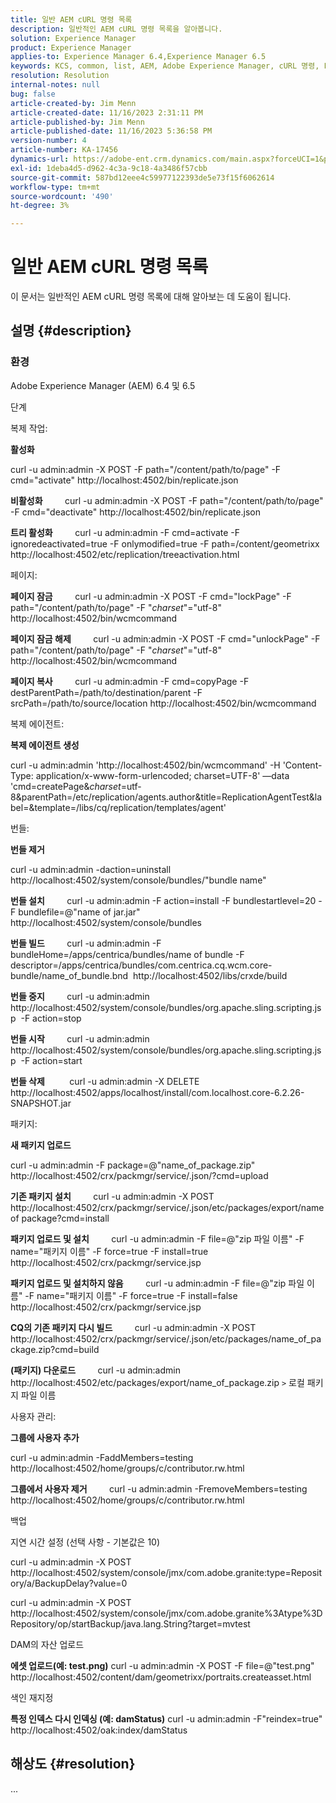 ```yaml
---
title: 일반 AEM cURL 명령 목록
description: 일반적인 AEM cURL 명령 목록을 알아봅니다.
solution: Experience Manager
product: Experience Manager
applies-to: Experience Manager 6.4,Experience Manager 6.5
keywords: KCS, common, list, AEM, Adobe Experience Manager, cURL 명령, FAQ, 6.4, 6.5
resolution: Resolution
internal-notes: null
bug: false
article-created-by: Jim Menn
article-created-date: 11/16/2023 2:31:11 PM
article-published-by: Jim Menn
article-published-date: 11/16/2023 5:36:58 PM
version-number: 4
article-number: KA-17456
dynamics-url: https://adobe-ent.crm.dynamics.com/main.aspx?forceUCI=1&pagetype=entityrecord&etn=knowledgearticle&id=588ebac7-8c84-ee11-8179-6045bd006268
exl-id: 1deba4d5-d962-4c3a-9c18-4a3486f57cbb
source-git-commit: 587bd12eee4c59977122393de5e73f15f6062614
workflow-type: tm+mt
source-wordcount: '490'
ht-degree: 3%

---
```


# 일반 AEM cURL 명령 목록


이 문서는 일반적인 AEM cURL 명령 목록에 대해 알아보는 데 도움이 됩니다.

## 설명 {#description}


### <b>환경</b>

Adobe Experience Manager (AEM) 6.4 및 6.5

단계

복제 작업:

<b>활성화</b>

curl -u admin:admin -X POST -F path=&quot;/content/path/to/page&quot; -F cmd=&quot;activate&quot; http://localhost:4502/bin/replicate.json

<b>비활성화</b>
        curl -u admin:admin -X POST -F path=&quot;/content/path/to/page&quot; -F cmd=&quot;deactivate&quot; http://localhost:4502/bin/replicate.json

<b>트리 활성화</b>
        curl -u admin:admin -F cmd=activate -F ignoredeactivated=true -F onlymodified=true -F path=/content/geometrixx http://localhost:4502/etc/replication/treeactivation.html

페이지:

<b>페이지 잠금</b>
        curl -u admin:admin -X POST -F cmd=&quot;lockPage&quot; -F path=&quot;/content/path/to/page&quot; -F &quot;_charset_&quot;=&quot;utf-8&quot; http://localhost:4502/bin/wcmcommand

<b>페이지 잠금 해제</b>
        curl -u admin:admin -X POST -F cmd=&quot;unlockPage&quot; -F path=&quot;/content/path/to/page&quot; -F &quot;_charset_&quot;=&quot;utf-8&quot; http://localhost:4502/bin/wcmcommand

<b>페이지 복사</b>
        curl -u admin:admin -F cmd=copyPage -F destParentPath=/path/to/destination/parent -F srcPath=/path/to/source/location http://localhost:4502/bin/wcmcommand

복제 에이전트:

<b>복제 에이전트 생성</b>

curl -u admin:admin &#39;http://localhost:4502/bin/wcmcommand&#39; -H &#39;Content-Type: application/x-www-form-urlencoded; charset=UTF-8&#39; —data &#39;cmd=createPage&amp;_charset_=utf-8&amp;parentPath=/etc/replication/agents.author&amp;title=ReplicationAgentTest&amp;label=&amp;template=/libs/cq/replication/templates/agent&#39;

번들:

<b>번들 제거</b>

curl -u admin:admin -daction=uninstall http://localhost:4502/system/console/bundles/&quot;bundle name&quot;

<b>번들 설치</b>
        curl -u admin:admin -F action=install -F bundlestartlevel=20 -F bundlefile=@&quot;name of jar.jar&quot; http://localhost:4502/system/console/bundles

<b>번들 빌드</b>
        curl -u admin:admin -F bundleHome=/apps/centrica/bundles/name of bundle -F descriptor=/apps/centrica/bundles/com.centrica.cq.wcm.core-bundle/name_of_bundle.bnd  http://localhost:4502/libs/crxde/build

<b>번들 중지</b>
        curl -u admin:admin http://localhost:4502/system/console/bundles/org.apache.sling.scripting.jsp  -F action=stop

<b>번들 시작</b>
        curl -u admin:admin http://localhost:4502/system/console/bundles/org.apache.sling.scripting.jsp  -F action=start

<b>번들 삭제</b>
         curl -u admin:admin -X DELETE http://localhost:4502/apps/localhost/install/com.localhost.core-6.2.26-SNAPSHOT.jar

패키지:

<b>새 패키지 업로드</b>

curl -u admin:admin -F package=@&quot;name_of_package.zip&quot; http://localhost:4502/crx/packmgr/service/.json/?cmd=upload

<b>기존 패키지 설치</b>
        curl -u admin:admin -X POST http://localhost:4502/crx/packmgr/service/.json/etc/packages/export/name of package?cmd=install

<b>패키지 업로드 및 설치</b>
        curl -u admin:admin -F file=@&quot;zip 파일 이름&quot; -F name=&quot;패키지 이름&quot; -F force=true -F install=true http://localhost:4502/crx/packmgr/service.jsp

<b>패키지 업로드 및 설치하지 않음</b>
        curl -u admin:admin -F file=@&quot;zip 파일 이름&quot; -F name=&quot;패키지 이름&quot; -F force=true -F install=false http://localhost:4502/crx/packmgr/service.jsp

<b>CQ의 기존 패키지 다시 빌드</b>
        curl -u admin:admin -X POST http://localhost:4502/crx/packmgr/service/.json/etc/packages/name_of_package.zip?cmd=build

<b>(패키지) 다운로드</b>
        curl -u admin:admin http://localhost:4502/etc/packages/export/name_of_package.zip `>`  로컬 패키지 파일 이름

사용자 관리:

<b>그룹에 사용자 추가</b>

curl -u admin:admin -FaddMembers=testing http://localhost:4502/home/groups/c/contributor.rw.html

<b>그룹에서 사용자 제거</b>
        curl -u admin:admin -FremoveMembers=testing http://localhost:4502/home/groups/c/contributor.rw.html

백업

지연 시간 설정 (선택 사항 - 기본값은 10)

curl -u admin:admin -X POST http://localhost:4502/system/console/jmx/com.adobe.granite:type=Repository/a/BackupDelay?value=0

curl -u admin:admin -X POST http://localhost:4502/system/console/jmx/com.adobe.granite%3Atype%3DRepository/op/startBackup/java.lang.String?target=mvtest

DAM의 자산 업로드

<b>에셋 업로드(예: test.png)</b>
curl -u admin:admin -X POST -F file=@&quot;test.png&quot; http://localhost:4502/content/dam/geometrixx/portraits.createasset.html

색인 재지정

<b>특정 인덱스 다시 인덱싱 (예: damStatus)</b>
curl -u admin:admin -F&quot;reindex=true&quot; http://localhost:4502/oak:index/damStatus


## 해상도 {#resolution}


...

